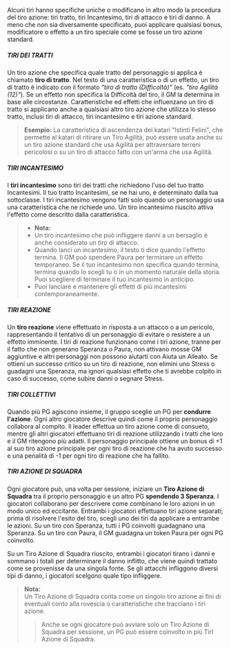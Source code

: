 Alcuni tiri hanno specifiche uniche o modificano in altro modo la procedura del tiro azione: tiri tratto, tiri Incantesimo, tiri di attacco e tiri di danno. A meno che non sia diversamente specificato, puoi applicare qualsiasi bonus, modificatore o effetto a un tiro speciale come se fosse un tiro azione standard.

##### TIRI DEI TRATTI
Un tiro azione che specifica quale tratto del personaggio si applica è chiamato **tiro di tratto**. Nel testo di una caratteristica o di un effetto, un tiro di tratto è indicato con il formato _"tiro di tratto (Difficoltà)"_ (es. _"tiro Agilità (12)"_). Se un effetto non specifica la Difficoltà del tiro, il GM la determina in base alle circostanze. Caratteristiche ed effetti che influenzano un tiro di tratto si applicano anche a qualsiasi altro tiro azione che utilizza lo stesso tratto, inclusi tiri di attacco, tiri incantesimo e tiri azione standard.

> **Esempio:** La caratteristica di ascendenza del katari "Istinti Felini", che permette al katari di ritirare un Tiro Agilità, può essere usata anche su un tiro azione standard che usa Agilità per attraversare terreni pericolosi o su un tiro di attacco fatto con un'arma che usa Agilità.

##### TIRI INCANTESIMO
I **tiri incantesimo** sono tiri dei tratti che richiedono l'uso del tuo tratto Incantesimi. Il tuo tratto Incantesimi, se ne hai uno, è determinato dalla tua sottoclasse. I tiri incantesimo vengono fatti solo quando un personaggio usa una caratteristica che ne richiede uno. Un tiro incantesimo riuscito attiva l'effetto come descritto dalla caratteristica.

> - **Nota:**  
> - Un tiro incantesimo che può infliggere danni a un bersaglio è anche considerato un tiro di attacco.  
> - Quando lanci un incantesimo, il testo ti dice quando l'effetto termina. Il GM può spendere Paura per terminare un effetto temporaneo. Se il tuo incantesimo non specifica quando termina, termina quando lo scegli tu o in un momento naturale della storia. Puoi scegliere di terminare il tuo incantesimo in anticipo.  
> - Puoi lanciare e mantenere gli effetti di più incantesimi contemporaneamente.

##### TIRI REAZIONE
Un **tiro reazione** viene effettuato in risposta a un attacco o a un pericolo, rappresentando il tentativo di un personaggio di evitare o resistere a un effetto imminente. I tiri di reazione funzionano come i tiri azione, tranne per il fatto che non generano Speranza o Paura, non attivano mosse GM aggiuntive e altri personaggi non possono aiutarti con Aiuta un Alleato. Se ottieni un successo critico su un tiro di reazione, non elimini uno Stress o guadagni una Speranza, ma ignori qualsiasi effetto che ti avrebbe colpito in caso di successo, come subire danni o segnare Stress.

##### TIRI COLLETTIVI
Quando più PG agiscono insieme, il gruppo sceglie un PG per **condurre l'azione**. Ogni altro giocatore descrive quindi come il proprio personaggio collabora al compito. Il leader effettua un tiro azione come di consueto, mentre gli altri giocatori effettuano tiri di reazione utilizzando i tratti che loro e il GM ritengono più adatti. Il personaggio principale ottiene un bonus di +1 al suo tiro azione principale per ogni tiro di reazione che ha avuto successo e una penalità di -1 per ogni tiro di reazione che ha fallito.

##### TIRI AZIONE DI SQUADRA
Ogni giocatore può, una volta per sessione, iniziare un **Tiro Azione di Squadra** tra il proprio personaggio e un altro PG **spendendo 3 Speranza**. I giocatori collaborano per descrivere come combinano le loro azioni in un modo unico ed eccitante. Entrambi i giocatori effettuano tiri azione separati; prima di risolvere l'esito del tiro, scegli uno dei tiri da applicare a entrambe le azioni. Su un tiro con Speranza, tutti i PG coinvolti guadagnano una Speranza. Su un tiro con Paura, il GM guadagna un token Paura per ogni PG coinvolto.

Su un Tiro Azione di Squadra riuscito, entrambi i giocatori tirano i danni e sommano i totali per determinare il danno inflitto, che viene quindi trattato come se provenisse da una singola fonte. Se gli attacchi infliggono diversi tipi di danno, i giocatori scelgono quale tipo infliggere.

> **Nota:**  
> Un Tiro Azione di Squadra conta come un singolo tiro azione ai fini di eventuali conto alla rovescia o caratteristiche che tracciano i tiri azione.  
>  > Anche se ogni giocatore può avviare solo un Tiro Azione di Squadra per sessione, un PG può essere coinvolto in più TirI Azione di Squadra.